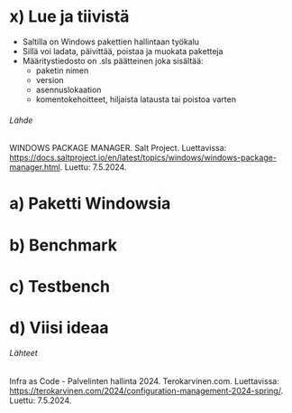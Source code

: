 # x) Lue ja tiivistä

- Saltilla on Windows pakettien hallintaan työkalu
- Sillä voi ladata, päivittää, poistaa ja muokata paketteja
- Määritystiedosto on .sls päätteinen joka sisältää:
  - paketin nimen
  - version
  - asennuslokaation
  - komentokehoitteet, hiljaista latausta tai poistoa varten

###### Lähde

WINDOWS PACKAGE MANAGER. Salt Project. Luettavissa: https://docs.saltproject.io/en/latest/topics/windows/windows-package-manager.html. Luettu: 7.5.2024.

# a) Paketti Windowsia

# b) Benchmark

# c) Testbench

# d) Viisi ideaa

###### Lähteet

Infra as Code - Palvelinten hallinta 2024. Terokarvinen.com. Luettavissa: https://terokarvinen.com/2024/configuration-management-2024-spring/. Luettu: 7.5.2024.
